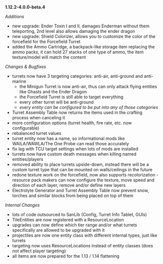 **1.12.2-4.0.0-beta.4**

_Additions_
* new upgrade: Ender Toxin I and II, damages Enderman without them teleporting, 2nd level also
  allows damaging the ender dragon
* new upgrade: Shield Colorizer, allows you to customize the color of the forcefield for the
  Forcefield Turret
* added the Ammo Cartridge, a backpack-like storage item replacing the ammo packs, it can hold
  27 stacks of one type of ammo, the item texture/model will match the content

_Changes & Bugfixes_
* turrets now have 3 targeting categories: anti-air, anti-ground and anti-marine
    - the Minigun Turret is now anti-air, thus can only attack flying entities like Ghasts and
      the Ender Dragon
    - the Forcefield Turret is still able to target everything
    - every other turret will be anti-ground
    - _every entity can be configured to be put into any of those categories_
* Turret Assembly Table now returns the items used in the crafting process when canceling it
* more configuration options (turret health, fire rate, etc. now configurable)
* rebalanced turret values
* turret entity now has a name, so informational mods like WAILA/WAWLA/The One Probe can read
  those accurately
* fix lag with TCU target settings when lots of mods are installed
* turrets now have custom death messages when killing named entities/players
* removed ability to place turrets upside-down, instead there will be a custom turret type that
  can be mounted on walls/ceilings in the future
* redone texture work on the forcefield, now also supports recolorization - resource pack
  makers can now configure the texture, move speed and direction of each layer, remove and/or
  define new layers
* Electrolyte Generator and Turret Assembly Table now prevent snow, torches and similar blocks
  from being placed on top of them

_Internal Changes_
* lots of code outsourced to SanLib (Config, Turret Info Tablet, GUIs)
* TileEntities are now registered with a ResourceLocation
* upgrades can now define which tier range and/or what turrets specifically are allowed to be
  upgraded with it
* projectiles are now one entity class with different internal types, just like turrets
* targeting now uses ResourceLocations instead of entity classes (does not affect player
  targeting)
* all items are now prepared for the 1.13 / 1.14 flattening